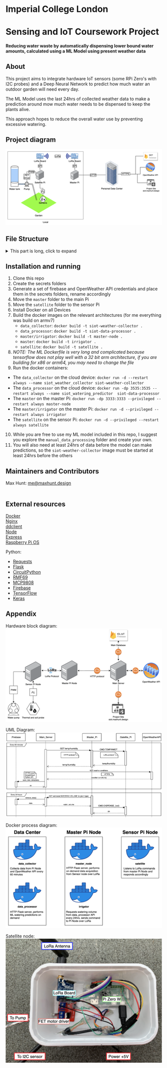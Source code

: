 # Imperial College London
# Sensing and IoT Coursework Project
#### Reducing water waste by automatically dispensing lower bound water amounts, calculated using a ML Model using present weather data

## About
This project aims to integrate hardware IoT sensors (some RPi Zero's with I2C probes) and a Deep Neural Network to predict how much water an outdoor garden will need every day.

The ML Model uses the last 24hrs of collected weather data to make a prediction around mow much water needs to be dispensed to keep the plants alive.

This approach hopes to reduce the overall water use by preventing excessive watering.

## Project diagram
![alt text](diagrams/Main_project_diagram.png)

## File Structure

<details>
<summary>This part is long, click to expand</summary>

- `data_collector/` Main data collector and uploader module
  - `secrets/` Private API keys
    - `icl-iot-weather-firebase-adminsdk.json` Firebase key for database access
    - `weather_api_key.txt` OpenWeather API key
  - `data_collector.py` Python script for data collection
  - `Dockerfile` Containerizing the application
  - `requirements.txt` Python requirements for running the script
- `data_processor/` ML on demand data processing module
  - `firebase_python_image/` Since building a tf image takes ages, we build it once and use it for testing the ml script later
    - `Dockerfile` Building a tensorflow image for armv7l
  - `secrets/` Private API keys
    - `icl-iot-weather-firebase-adminsdk.json` Firebase key for database access
  - `watering_model.model/` Saved ML model for water predictions
  - `Dockerfile` Containerizing the application
  - `water_predictor.py` On demand, real time watering predictor script
- `Diagrams/` Process and block diagrams
  - `source/*` Editable `.drawio` diagrams
  - `Docker_process_diagram.png` Diagram of all processes running on all devices
  - `Hardware_block_diagram.png` Block diagram of the project hardware
  - `Main_project_diagram.png` Overall project system diagram
  - `UML_process_diagram.png` UML diagram detailing software processes
- `lora_nodes/` Scripts running on the Pi Zero nodes
  - `master/` Scripts running on the primary, internet connected Pi
    - `irrigator/` Daily watering module
      - `Dockerfile` Containerizing the application
      - `irrigator.py` Daily watering script
      - `requirements.txt` Python requirements for running the script
    - `Dockerfile` Containerizing the application
    - `main.py` Main data server, collects data from satellite over LoRa and returns over http
    - `requirements.txt` Python requirements for running the script
  - `satellite/` Data reading and sending module for the sensor Pi
    - `Dockerfile` Containerizing the application
    - `main.py` LoRa commend listener, temperature reader and pump controller
    - `requirements.txt` Python requirements for running the script
- `manual_data_processing/` iPython notebooks used for data processing and model training
  - `datasets/*` Various datasets used for processing and training
  - `On_Demand_water_predictor.ipynb` Interactive notebook used in creating the on demand water predictor script
  - `SIOT_ML_MODEL.ipynb` Interactive notebook used for model creation
  - `Dataset exporter.ipynb` Interactive notebook for exporting all data to csv
  - `Firestore Dataset injector.ipynb` Interactive notebook for injecting new data into database (useful if something was missed during logging)
- `site/*` Monitoring website, HTML+CSS+JS, hosted on Firebase
- `.gitignore` Gitignore file preventing all my API keys from showing up online...
- `README.md` See [README.md](README.md)

</details>

## Installation and running
1. Clone this repo
2. Create the secrets folders
3. Generate a set of firebase and OpenWeather API credentials and place them in the secrets folders, rename accordingly
4. Move the `master` folder to the main Pi
5. Move the `satellite` folder to the sensor Pi
6. Install Docker on all Devices
7. Build the docker images on the relevant architectures (for me everything was build on armv7)
   - `data_collector`: `docker build -t siot-weather-collector .`
   - `data_processor`: `docker build -t siot-data-processor .`
   - `master/irrigator`: `docker build -t master-node .`
   - `master`: `docker build -t irrigator .`
   - `satellite`: `docker build -t satellite .`
8. *NOTE: The ML Dockerfile is very long and complicated because tensorflow does not play well with a 32 bit arm architecture, if you are building for x86 or arm64, you may need to change the file*
9.  Run the docker containers:
   - The `data_collector` on the cloud device: `docker run -d --restart always --name siot_weather_collector siot-weather-collector`
   - The `data_processor` on the cloud device: `docker run -dp 3535:3535 --restart always --name siot_watering_predictor  siot-data-processor`
   - The `master` on the master Pi: `docker run -dp 3333:3333 --privileged --restart always master-node`
   - The `master/irrigator` on the master Pi: `docker run -d --privileged --restart always irrigator`
   - The `satellite` on the sensor Pi: `docker run -d --privileged --restart always satellite`
10. While you are free to use my ML model included in this repo, I suggest you explore the `manual_data_processing` folder and create your own.
11. You will also need at least 24hrs of data before the model can make predictions, so the `siot-weather-collector` image must be started at least 24hrs before the others

## Maintainers and Contributors

   Max Hunt: [me@maxhunt.design](mailto:me@maxhunt.design) <br><br>

## External resources
[Docker](https://docs.docker.com) <br>
[Nginx](https://nginx.org/en/docs/)<br>
[ddclient](https://sourceforge.net/p/ddclient/wiki/Home/)<br>
[Node](https://nodejs.org/en/docs/) <br>
[Express](https://expressjs.com/en/5x/api.html)<br>
[Raspberry Pi OS](https://www.raspberrypi.org/software/)

Python:
- [Requests](https://requests.readthedocs.io/en/master/api/)
- [Flask](https://flask.palletsprojects.com/en/1.1.x/api/)
- [CircuitPython](https://circuitpython.readthedocs.io/en/6.0.x/README.html)
- [RMF69](https://circuitpython.readthedocs.io/projects/rfm69/en/latest/api.html)
- [MCP9808](https://circuitpython.readthedocs.io/projects/mcp9808/en/latest/)
- [Firebase](https://firebase.google.com/docs/reference/admin/python)
- [TensorFlow](https://www.tensorflow.org/api_docs)
- [Keras](https://keras.io/api/)


## Appendix

Hardware block diagram:
![alt text](diagrams/Hardware_block_diagram.png)

UML Diagram:
![alt text](diagrams/UML_process_diagram.png)

Docker process diagram:
![alt text](diagrams/Docker_process_diagram.png)

Satellite node:
![alt text](diagrams/sat_node_picture.png)

